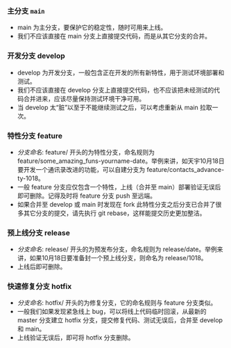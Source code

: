 ### 主分支 `main`

- main 为主分支，要保护它的稳定性，随时可用来上线。
- 我们不应该直接在 main 分支上直接提交代码，而是从其它分支的合并。

### 开发分支 develop

- develop 为开发分支，一般包含正在开发的所有新特性，用于测试环境部署和测试。
- 我们不应该直接在 develop 分支上直接提交代码，也不应该把未经测试的代码合并进来，应该尽量保持测试环境干净可用。
- 当 develop 太“脏”以至于不能继续测试之后，可以考虑重新从 main 拉取一次。

### 特性分支 feature

- _分支命名_: feature/ 开头的为特性分支，命名规则为 feature/some_amazing_funs-yourname-date。举例来讲，如天宇10月18日要开发一个通讯录改进的功能，可以自建分支为 feature/contacts_advance-ty-1018。
- 一般 feature 分支应仅包含一个特性，上线（合并至 main）部署验证无误后即可删除。记得及时将 feature 分支 push 至远端。
- 如果合并至 develop 或 main 时发现在 fork 此特性分支之后分支已合并了很多其它分支的提交，请先执行 git rebase，这样能提交历史更加整洁。

### 预上线分支 release
- _分支命名_: release/ 开头的为预发布分支，命名规则为 release/date。举例来讲，如果10月18日要准备封一个预上线分支，则命名为 release/1018。
- 上线后即可删除。

### 快速修复分支 hotfix
- _分支命名_: hotfix/ 开头的为修复分支，它的命名规则与 feature 分支类似。
- 一般我们如果发现紧急线上 bug，可以将线上代码临时回滚，从最新的 master 分支建立 hotfix 分支，提交修复代码、测试无误后，合并至 develop 和 main。
- 上线验证无误后，即可将 hotfix 分支删除。
